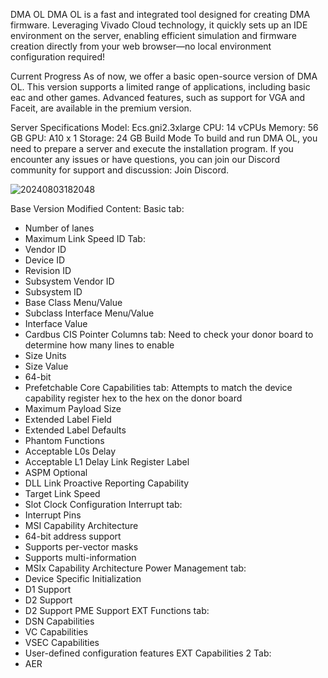 DMA OL
DMA OL is a fast and integrated tool designed for creating DMA firmware. Leveraging Vivado Cloud technology, it quickly sets up an IDE environment on the server, enabling efficient simulation and firmware creation directly from your web browser—no local environment configuration required!

Current Progress
As of now, we offer a basic open-source version of DMA OL. This version supports a limited range of applications, including basic eac and other games. Advanced features, such as support for VGA and Faceit, are available in the premium version.

Server Specifications
Model: Ecs.gni2.3xlarge
CPU: 14 vCPUs
Memory: 56 GB
GPU: A10 x 1
Storage: 24 GB
Build Mode
To build and run DMA OL, you need to prepare a server and execute the installation program. If you encounter any issues or have questions, you can join our Discord community for support and discussion: Join Discord.

![20240803182048](https://github.com/user-attachments/assets/14364952-f85e-4eba-bc6a-8423f76b12ba)


Base Version Modified Content:
 Basic tab:
- Number of lanes
- Maximum Link Speed
ID Tab:
- Vendor ID
- Device ID
- Revision ID
- Subsystem Vendor ID
- Subsystem ID
- Base Class Menu/Value
- Subclass Interface Menu/Value
- Interface Value
- Cardbus CIS Pointer
Columns tab:
Need to check your donor board to determine how many lines to enable
- Size Units
- Size Value
- 64-bit
- Prefetchable
Core Capabilities tab:
Attempts to match the device capability register hex to the hex on the donor board
- Maximum Payload Size
- Extended Label Field
- Extended Label Defaults
- Phantom Functions
- Acceptable L0s Delay
- Acceptable L1 Delay
Link Register Label
- ASPM Optional
- DLL Link Proactive Reporting Capability
- Target Link Speed
- Slot Clock Configuration
Interrupt tab:
- Interrupt Pins
- MSI Capability Architecture
- 64-bit address support
- Supports per-vector masks
- Supports multi-information
- MSIx Capability Architecture
Power Management tab:
- Device Specific Initialization
- D1 Support
- D2 Support
- D2 Support PME Support
EXT Functions tab:
- DSN Capabilities
- VC Capabilities
- VSEC Capabilities
- User-defined configuration features
EXT Capabilities 2 Tab:
- AER

